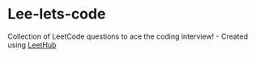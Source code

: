 # Lee-lets-code
Collection of LeetCode questions to ace the coding interview! - Created using [LeetHub](https://github.com/QasimWani/LeetHub)
